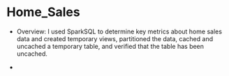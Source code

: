 # Home_Sales

* Overview: I used SparkSQL to determine key metrics about home sales data and created temporary views, partitioned the data, cached and uncached a temporary table, and verified that the table has been uncached.

* 
